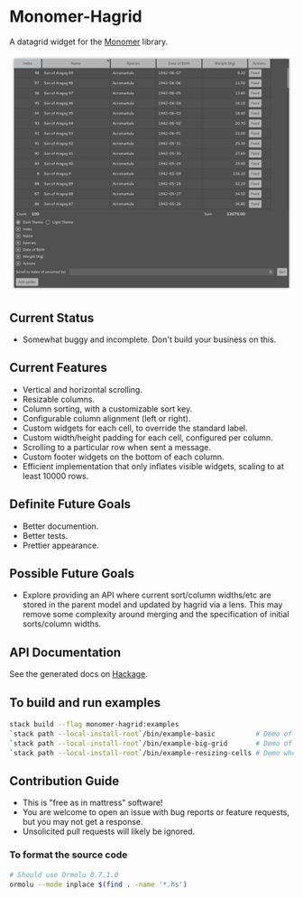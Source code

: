 # Monomer-Hagrid

A datagrid widget for the [Monomer](https://github.com/fjvallarino/monomer) library.

![Example hagrid widget screenshot](readme/example.png)

## Current Status
- Somewhat buggy and incomplete. Don't build your business on this.

## Current Features
- Vertical and horizontal scrolling.
- Resizable columns.
- Column sorting, with a customizable sort key.
- Configurable column alignment (left or right).
- Custom widgets for each cell, to override the standard label.
- Custom width/height padding for each cell, configured per column.
- Scrolling to a particular row when sent a message.
- Custom footer widgets on the bottom of each column.
- Efficient implementation that only inflates visible widgets, scaling to at least 10000 rows.

## Definite Future Goals
- Better documention.
- Better tests.
- Prettier appearance.

## Possible Future Goals
- Explore providing an API where current sort/column widths/etc are stored in the parent model and updated by hagrid via a lens. This may remove some complexity around merging and the specification of initial sorts/column widths.

## API Documentation

See the generated docs on [Hackage](https://hackage.haskell.org/package/monomer-hagrid).

## To build and run examples
```bash
stack build --flag monomer-hagrid:examples
`stack path --local-install-root`/bin/example-basic          # Demo of the basic functionality.
`stack path --local-install-root`/bin/example-big-grid       # Demo of a grid with over 10000 rows.
`stack path --local-install-root`/bin/example-resizing-cells # Demo where the cells are constantly changing size.
```

## Contribution Guide
- This is "free as in mattress" software!
- You are welcome to open an issue with bug reports or feature requests, but you may not get a response.
- Unsolicited pull requests will likely be ignored.

### To format the source code

```bash
# Should use Ormolu 0.7.1.0
ormolu --mode inplace $(find . -name '*.hs')
```